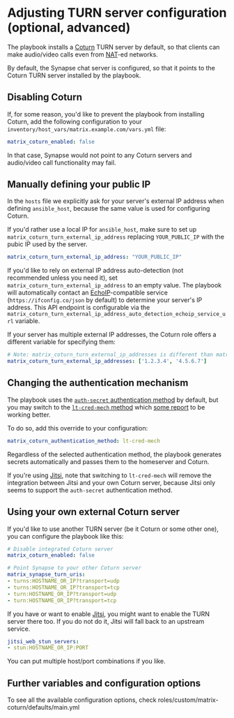 # Adjusting TURN server configuration (optional, advanced)

The playbook installs a [Coturn](https://github.com/coturn/coturn) TURN server by default, so that clients can make audio/video calls even from [NAT](https://en.wikipedia.org/wiki/Network_address_translation)-ed networks.

By default, the Synapse chat server is configured, so that it points to the Coturn TURN server installed by the playbook.


## Disabling Coturn

If, for some reason, you'd like to prevent the playbook from installing Coturn, add the following configuration to your `inventory/host_vars/matrix.example.com/vars.yml` file:

```yaml
matrix_coturn_enabled: false
```

In that case, Synapse would not point to any Coturn servers and audio/video call functionality may fail.

## Manually defining your public IP

In the `hosts` file we explicitly ask for your server's external IP address when defining `ansible_host`, because the same value is used for configuring Coturn.

If you'd rather use a local IP for `ansible_host`, make sure to set up `matrix_coturn_turn_external_ip_address` replacing `YOUR_PUBLIC_IP` with the pubic IP used by the server.

```yaml
matrix_coturn_turn_external_ip_address: "YOUR_PUBLIC_IP"
```

If you'd like to rely on external IP address auto-detection (not recommended unless you need it), set `matrix_coturn_turn_external_ip_address` to an empty value. The playbook will automatically contact an [EchoIP](https://github.com/mpolden/echoip)-compatible service (`https://ifconfig.co/json` by default) to determine your server's IP address. This API endpoint is configurable via the `matrix_coturn_turn_external_ip_address_auto_detection_echoip_service_url` variable.

If your server has multiple external IP addresses, the Coturn role offers a different variable for specifying them:

```yaml
# Note: matrix_coturn_turn_external_ip_addresses is different than matrix_coturn_turn_external_ip_address
matrix_coturn_turn_external_ip_addresses: ['1.2.3.4', '4.5.6.7']
```

## Changing the authentication mechanism

The playbook uses the [`auth-secret` authentication method](https://github.com/coturn/coturn/blob/873cabd6a2e5edd7e9cc5662cac3ffe47fe87a8e/README.turnserver#L186-L199) by default, but you may switch to the [`lt-cred-mech` method](https://github.com/coturn/coturn/blob/873cabd6a2e5edd7e9cc5662cac3ffe47fe87a8e/README.turnserver#L178) which [some report](https://github.com/spantaleev/matrix-docker-ansible-deploy/issues/3191) to be working better.

To do so, add this override to your configuration:

```yml
matrix_coturn_authentication_method: lt-cred-mech
```

Regardless of the selected authentication method, the playbook generates secrets automatically and passes them to the homeserver and Coturn.

If you're using [Jitsi](./configuring-playbook-jitsi.md), note that switching to `lt-cred-mech` will remove the integration between Jitsi and your own Coturn server, because Jitsi only seems to support the `auth-secret` authentication method.


## Using your own external Coturn server

If you'd like to use another TURN server (be it Coturn or some other one), you can configure the playbook like this:

```yaml
# Disable integrated Coturn server
matrix_coturn_enabled: false

# Point Synapse to your other Coturn server
matrix_synapse_turn_uris:
- turns:HOSTNAME_OR_IP?transport=udp
- turns:HOSTNAME_OR_IP?transport=tcp
- turn:HOSTNAME_OR_IP?transport=udp
- turn:HOSTNAME_OR_IP?transport=tcp
```

If you have or want to enable [Jitsi](configuring-playbook-jitsi.md), you might want to enable the TURN server there too. If you do not do it, Jitsi will fall back to an upstream service.

```yaml
jitsi_web_stun_servers:
- stun:HOSTNAME_OR_IP:PORT
```
You can put multiple host/port combinations if you like.

## Further variables and configuration options
To see all the available configuration options, check roles/custom/matrix-coturn/defaults/main.yml
